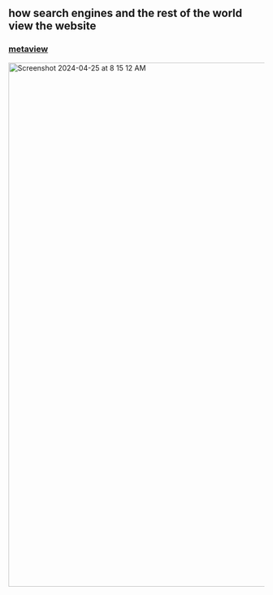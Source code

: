 ## how search engines and the rest of the world view the website
### <a href="https://metaviewer.vercel.app/">metaview</a>

<img width="1033" alt="Screenshot 2024-04-25 at 8 15 12 AM" src="https://github.com/sudo-self/metaview/assets/119916323/b414bb63-9c44-46e8-bf54-b97786f6ef3f">
